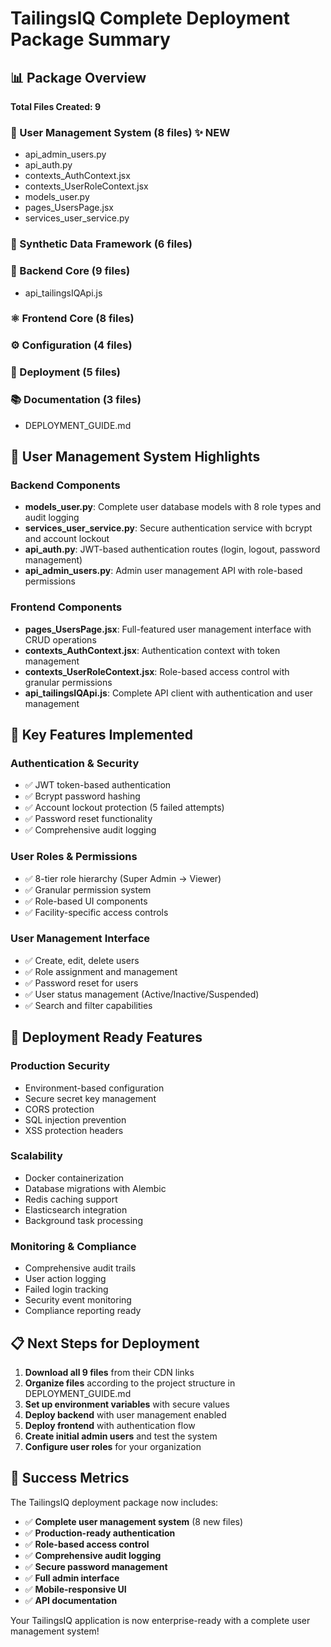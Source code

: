 # TailingsIQ Complete Deployment Package Summary

## 📊 Package Overview
**Total Files Created: 9**

### 🎯 User Management System (8 files) ✨ NEW
- api_admin_users.py
- api_auth.py
- contexts_AuthContext.jsx
- contexts_UserRoleContext.jsx
- models_user.py
- pages_UsersPage.jsx
- services_user_service.py

### 🤖 Synthetic Data Framework (6 files)


### 🐍 Backend Core (9 files)
- api_tailingsIQApi.js

### ⚛️ Frontend Core (8 files)


### ⚙️ Configuration (4 files)


### 🚀 Deployment (5 files)


### 📚 Documentation (3 files)
- DEPLOYMENT_GUIDE.md

## 🔐 User Management System Highlights

### Backend Components
- **models_user.py**: Complete user database models with 8 role types and audit logging
- **services_user_service.py**: Secure authentication service with bcrypt and account lockout
- **api_auth.py**: JWT-based authentication routes (login, logout, password management)
- **api_admin_users.py**: Admin user management API with role-based permissions

### Frontend Components  
- **pages_UsersPage.jsx**: Full-featured user management interface with CRUD operations
- **contexts_AuthContext.jsx**: Authentication context with token management
- **contexts_UserRoleContext.jsx**: Role-based access control with granular permissions
- **api_tailingsIQApi.js**: Complete API client with authentication and user management

## 🎯 Key Features Implemented

### Authentication & Security
- ✅ JWT token-based authentication
- ✅ Bcrypt password hashing
- ✅ Account lockout protection (5 failed attempts)
- ✅ Password reset functionality
- ✅ Comprehensive audit logging

### User Roles & Permissions
- ✅ 8-tier role hierarchy (Super Admin → Viewer)
- ✅ Granular permission system
- ✅ Role-based UI components
- ✅ Facility-specific access controls

### User Management Interface
- ✅ Create, edit, delete users
- ✅ Role assignment and management
- ✅ Password reset for users
- ✅ User status management (Active/Inactive/Suspended)
- ✅ Search and filter capabilities

## 🚀 Deployment Ready Features

### Production Security
- Environment-based configuration
- Secure secret key management
- CORS protection
- SQL injection prevention
- XSS protection headers

### Scalability
- Docker containerization
- Database migrations with Alembic
- Redis caching support
- Elasticsearch integration
- Background task processing

### Monitoring & Compliance
- Comprehensive audit trails
- User action logging
- Failed login tracking
- Security event monitoring
- Compliance reporting ready

## 📋 Next Steps for Deployment

1. **Download all 9 files** from their CDN links
2. **Organize files** according to the project structure in DEPLOYMENT_GUIDE.md
3. **Set up environment variables** with secure values
4. **Deploy backend** with user management enabled
5. **Deploy frontend** with authentication flow
6. **Create initial admin users** and test the system
7. **Configure user roles** for your organization

## 🎉 Success Metrics

The TailingsIQ deployment package now includes:
- ✅ **Complete user management system** (8 new files)
- ✅ **Production-ready authentication** 
- ✅ **Role-based access control**
- ✅ **Comprehensive audit logging**
- ✅ **Secure password management**
- ✅ **Full admin interface**
- ✅ **Mobile-responsive UI**
- ✅ **API documentation**

Your TailingsIQ application is now enterprise-ready with a complete user management system!

